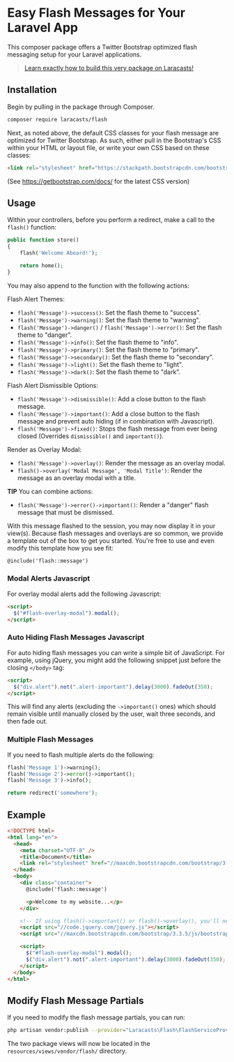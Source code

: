 # Easy Flash Messages for Your Laravel App

This composer package offers a Twitter Bootstrap optimized flash messaging setup for your Laravel applications.

> [Learn exactly how to build this very package on Laracasts!](https://laracasts.com/lessons/flexible-flash-messages)

## Installation

Begin by pulling in the package through Composer.

```bash
composer require laracasts/flash
```

Next, as noted above, the default CSS classes for your flash message are optimized for Twitter Bootstrap. As such, either pull in the Bootstrap's CSS within your HTML or layout file, or write your own CSS based on these classes:

```html
<link rel="stylesheet" href="https://stackpath.bootstrapcdn.com/bootstrap/4.5.0/css/bootstrap.min.css" integrity="sha384-9aIt2nRpC12Uk9gS9baDl411NQApFmC26EwAOH8WgZl5MYYxFfc+NcPb1dKGj7Sk" crossorigin="anonymous" />
```

(See https://getbootstrap.com/docs/ for the latest CSS version)

## Usage

Within your controllers, before you perform a redirect, make a call to the `flash()` function:

```php
public function store()
{
    flash('Welcome Aboard!');

    return home();
}
```

You may also append to the function with the following actions:

Flash Alert Themes:

- `flash('Message')->success()`: Set the flash theme to "success".
- `flash('Message')->warning()`: Set the flash theme to "warning".
- `flash('Message')->danger()` / `flash('Message')->error()`: Set the flash theme to "danger".
- `flash('Message')->info()`: Set the flash theme to "info".
- `flash('Message')->primary()`: Set the flash theme to "primary".
- `flash('Message')->secondary()`: Set the flash theme to "secondary".
- `flash('Message')->light()`: Set the flash theme to "light".
- `flash('Message')->dark()`: Set the flash theme to "dark".

Flash Alert Dismissible Options:

- `flash('Message')->dismissible()`: Add a close button to the flash message.
- `flash('Message')->important()`: Add a close button to the flash message and prevent auto hiding (if in combination with Javascript).
- `flash('Message')->fixed()`: Stops the flash message from ever being closed (Overrides `dismissible()` and `important()`).

Render as Overlay Modal:

- `flash('Message')->overlay()`: Render the message as an overlay modal.
- `flash()->overlay('Modal Message', 'Modal Title')`: Render the message as an overlay modal with a title.

**TIP** You can combine actions:

- `flash('Message')->error()->important()`: Render a "danger" flash message that must be dismissed.

With this message flashed to the session, you may now display it in your view(s). Because flash messages and overlays are so common, we provide a template out of the box to get you started. You're free to use and even modify this template how you see fit:

```html
@include('flash::message')
```

### Modal Alerts Javascript

For overlay modal alerts add the following Javascript:

```html
<script>
  $("#flash-overlay-modal").modal();
</script>
```

### Auto Hiding Flash Messages Javascript

For auto hiding flash messages you can write a simple bit of JavaScript. For example, using jQuery, you might add the following snippet just before the closing `</body>` tag:

```html
<script>
  $("div.alert").not(".alert-important").delay(3000).fadeOut(350);
</script>
```

This will find any alerts (excluding the `->important()` ones) which should remain visible until manually closed by the user, wait three seconds, and then fade out.

### Multiple Flash Messages

If you need to flash multiple alerts do the following:

```php
flash('Message 1')->warning();
flash('Message 2')->error()->important();
flash('Message 3')->info();

return redirect('somewhere');
```

## Example

```html
<!DOCTYPE html>
<html lang="en">
  <head>
    <meta charset="UTF-8" />
    <title>Document</title>
    <link rel="stylesheet" href="//maxcdn.bootstrapcdn.com/bootstrap/3.3.5/css/bootstrap.min.css" />
  </head>
  <body>
    <div class="container">
      @include('flash::message')

      <p>Welcome to my website...</p>
    </div>

    <!-- If using flash()->important() or flash()->overlay(), you'll need to pull in the JS for Twitter Bootstrap. -->
    <script src="//code.jquery.com/jquery.js"></script>
    <script src="//maxcdn.bootstrapcdn.com/bootstrap/3.3.5/js/bootstrap.min.js"></script>

    <script>
      $("#flash-overlay-modal").modal();
      $("div.alert").not(".alert-important").delay(3000).fadeOut(350);
    </script>
  </body>
</html>
```

## Modify Flash Message Partials

If you need to modify the flash message partials, you can run:

```bash
php artisan vendor:publish --provider="Laracasts\Flash\FlashServiceProvider"
```

The two package views will now be located in the `resources/views/vendor/flash/` directory.

